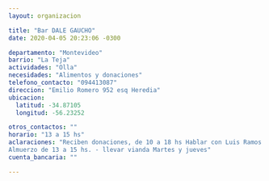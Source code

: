 ```yaml
---
layout: organizacion

title: "Bar DALE GAUCHO"
date: 2020-04-05 20:23:06 -0300

departamento: "Montevideo"
barrio: "La Teja"
actividades: "Olla"
necesidades: "Alimentos y donaciones"
telefono_contacto: "094413087"
direccion: "Emilio Romero 952 esq Heredia"
ubicacion:
  latitud: -34.87105
  longitud: -56.23252

otros_contactos: ""
horario: "13 a 15 hs"
aclaraciones: "Reciben donaciones, de 10 a 18 hs Hablar con Luis Ramos
Almuerzo de 13 a 15 hs. - llevar vianda Martes y jueves"
cuenta_bancaria: ""

---
```

